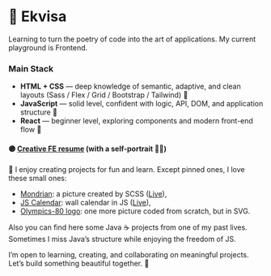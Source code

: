 # 🪻 Ekvisa

Learning to turn the poetry of code into the art of applications. My current playground is Frontend.

### Main Stack
* **HTML + CSS** — deep knowledge of semantic, adaptive, and clean layouts (Sass / Flex / Grid / Bootstrap / Tailwind) 🌾
* **JavaScript** — solid level, confident with logic, API, DOM, and application structure 🌿
* **React** — beginner level, exploring components and modern front-end flow 🌱
 

#### 🟣 [Creative FE resume](https://github.com/Ekvisa/FrontendResume) (with a self-portrait 👩‍🎤)
 
👾 I enjoy creating projects for fun and learn. Except pinned ones, I love these small ones:
* [Mondrian](https://github.com/Ekvisa/Mondrian): a picture created by SCSS ([Live](https://ekvisa.github.io/MomFriendsDesigner/)),
* [JS Calendar](https://github.com/Ekvisa/JSCalendar): wall calendar in JS ([Live](https://ekvisa.github.io/JSCalendar/)),
* [Olympics-80 logo](https://github.com/Ekvisa/olympics80logosvg): one more picture coded from scratch, but in SVG.


Also you can find here some Java ☕ projects from one of my past lives. Sometimes I miss Java’s structure while enjoying the freedom of JS.

I’m open to learning, creating, and collaborating on meaningful projects. Let’s build something beautiful together. 💜
